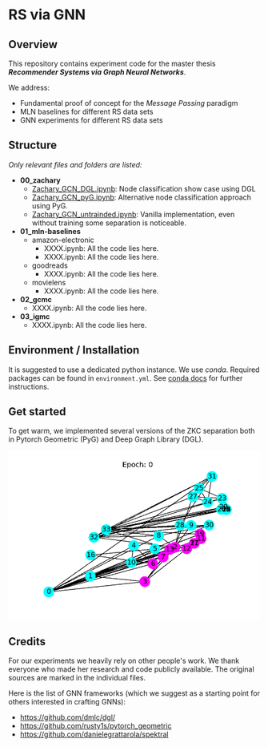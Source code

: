 # RS via GNN

## Overview
This repository contains experiment code for the 
master thesis ***Recommender Systems via Graph Neural Networks***.

We address:
* Fundamental proof of concept for the _Message Passing_ paradigm
* MLN baselines for different RS data sets
* GNN experiments for different RS data sets

## Structure
_Only relevant files and folders are listed:_
* __00_zachary__
  * [Zachary_GCN_DGL.ipynb](00_zachary/Zachary_GCN.ipynb): Node classification show case using DGL
  * [Zachary_GCN_pyG.ipynb](00_zachary/Zachary_GCN_pyG.ipynb): Alternative node classification approach using PyG.
  * [Zachary_GCN_untrainded.ipynb](00_zachary/Zachary_GCN_untrained.ipynb): Vanilla implementation, even without training some separation is noticeable.
* __01_mln-baselines__
  * amazon-electronic
    * XXXX.ipynb: All the code lies here.
    * XXXX.ipynb: All the code lies here.
  * goodreads
    * XXXX.ipynb: All the code lies here.
  * movielens
    * XXXX.ipynb: All the code lies here.
* __02_gcmc__
  * XXXX.ipynb: All the code lies here.
* __03_igmc__
  * XXXX.ipynb: All the code lies here.
    
## Environment / Installation

It is suggested to use a dedicated python instance.
We use _conda_. Required packages can be found in `environment.yml`.
See [conda docs](https://docs.conda.io/projects/conda/en/latest/user-guide/tasks/manage-environments.html#creating-an-environment-from-an-environment-yml-file) for further instructions.

## Get started

To get warm, we implemented several versions of the ZKC separation both in Pytorch Geometric (PyG) and Deep Graph Library (DGL).

![ZKC separation](00_zachary/zkc-separation.gif "ZKC separation")


## Credits
For our experiments we heavily rely on other people's work.
We thank everyone who made her research and code publicly available.
The original sources are marked in the individual files.

Here is the list of GNN frameworks (which we suggest as a starting point for others interested in crafting GNNs):
* https://github.com/dmlc/dgl/
* https://github.com/rusty1s/pytorch_geometric
* https://github.com/danielegrattarola/spektral